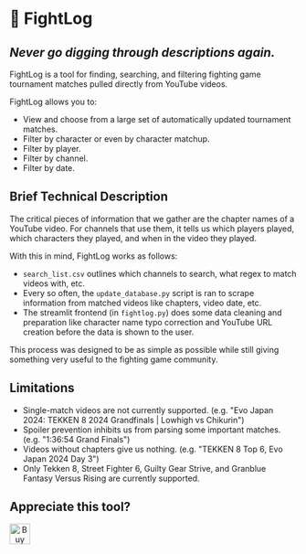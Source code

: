 # 📒 FightLog

## *Never go digging through descriptions again.*

FightLog is a tool for finding, searching, and filtering fighting game tournament matches pulled directly from YouTube videos.

FightLog allows you to:
* View and choose from a large set of automatically updated tournament matches.
* Filter by character or even by character matchup.
* Filter by player.
* Filter by channel.
* Filter by date.

## Brief Technical Description

The critical pieces of information that we gather are the chapter names of a YouTube video. For channels that use them, it tells us which players played, which characters they played, and when in the video they played. 

With this in mind, FightLog works as follows:
* `search_list.csv` outlines which channels to search, what regex to match videos with, etc.
* Every so often, the `update_database.py` script is ran to scrape information from matched videos like chapters, video date, etc.
* The streamlit frontend (in `fightlog.py`) does some data cleaning and preparation like character name typo correction and YouTube URL creation before the data is shown to the user.

This process was designed to be as simple as possible while still giving something very useful to the fighting game community.

## Limitations
* Single-match videos are not currently supported. (e.g. "Evo Japan 2024: TEKKEN 8 2024 Grandfinals | Lowhigh vs Chikurin")
* Spoiler prevention inhibits us from parsing some important matches. (e.g. "1:36:54 Grand Finals")
* Videos without chapters give us nothing. (e.g. "TEKKEN 8 Top 6, Evo Japan 2024 Day 3")
* Only Tekken 8, Street Fighter 6, Guilty Gear Strive, and Granblue Fantasy Versus Rising are currently supported.

## Appreciate this tool?
<a href='https://ko-fi.com/Y8Y8YM9JW' style='text-align: center' target='_blank'>
    <img height='36' style='border:0px;height:36px;' src='https://storage.ko-fi.com/cdn/kofi3.png?v=3' border='0' alt='Buy Me a Coffee at ko-fi.com' />
</a>
